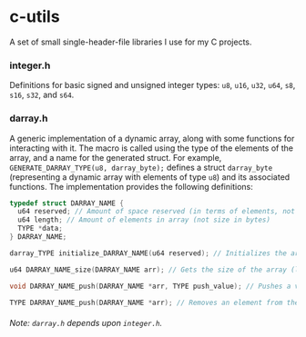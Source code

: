 # c-utils

A set of small single-header-file libraries I use for my C projects.

### integer.h

Definitions for basic signed and unsigned integer types: `u8`, `u16`, `u32`, `u64`, `s8`, `s16`, `s32`, and `s64`.

### darray.h

A generic implementation of a dynamic array, along with some functions for interacting with it. The macro is called using the type of the elements of the array, and a name for the generated struct. For example, `GENERATE_DARRAY_TYPE(u8, darray_byte);` defines a struct `darray_byte` (representing a dynamic array with elements of type `u8`) and its associated functions. The implementation provides the following definitions:

```c
typedef struct DARRAY_NAME {
  u64 reserved; // Amount of space reserved (in terms of elements, not bytes)
  u64 length; // Amount of elements in array (not size in bytes)
  TYPE *data;
} DARRAY_NAME;

darray_TYPE initialize_DARRAY_NAME(u64 reserved); // Initializes the array

u64 DARRAY_NAME_size(DARRAY_NAME arr); // Gets the size of the array (length * sizeof(TYPE))

void DARRAY_NAME_push(DARRAY_NAME *arr, TYPE push_value); // Pushes a value to the end of the array.

TYPE DARRAY_NAME_push(DARRAY_NAME *arr); // Removes an element from the end of the array and returns its value.
```

###### Note: `darray.h` depends upon `integer.h`.
